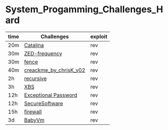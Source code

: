 # System_Progamming_Challenges_Hard
| time | Challenges | exploit |
| ------ | --------------------------- | ------------------------------- |
| 20m | [Catalina](Catalina_solve_easy/README.md)| rev |
| 30m | [ZED-frequency](ZED-frequency_easy_solve/README.md) | rev |
| 30m | [fence](fence_solve_easy/README.md) | rev |
| 40m | [creackme_by_chrisK_v02](crackme_by_chrisK_v02_solve_easy/README.md) | rev |
| 2h | [recursive](recursive_solve_medium/README.md) | rev |
| 3h | [XBS](XBS_solve_medium/README.md) | rev |
| 12h | [Exceptional Password](Exceptional_Password_hard/README.md) | rev |
| 12h | [SecureSoftware](SecureSoftware/README.md) | rev |
| 15h | [firewall](firewall_hard/README.md) | rev |
| 3d | [BabyVm](BabyVm/README.md) | rev |

